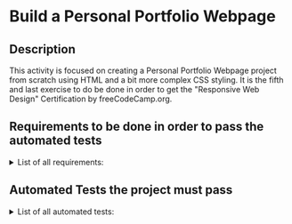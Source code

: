 # Build a Personal Portfolio Webpage

## Description
This activity is focused on creating a Personal Portfolio Webpage project from scratch using HTML and a bit more complex CSS styling. It is the fifth and last exercise to do be done in order to get the "Responsive Web Design" Certification by freeCodeCamp.org. 

## Requirements to be done in order to pass the automated tests
<details>
  <summary>List of all requirements: </summary>
  <br>

  1. Your portfolio should have a welcome section with an `id` of `welcome-section`
  1. The welcome section should have an `h1` element that contains text
  1. Your portfolio should have a projects section with an `id` of `projects`
  1. The projects section should contain at least one element with a `class` of `project-tile` to hold a project
  1. The projects section should contain at least one link to a project
  1. Your portfolio should have a navbar with an id of `navbar`
  1. The navbar should contain at least one link that you can click on to navigate to different sections of the page
  1. Your portfolio should have a link with an id of `profile-link`, which opens your GitHub or freeCodeCamp profile in a new tab
  1. Your portfolio should have at least one media query
  1. The height of the welcome section should be equal to the height of the viewport
  1. The navbar should always be at the top of the viewport
</details>


## Automated Tests the project must pass
<details>
  <summary>List of all automated tests: </summary>
  <br>

  - Your portfolio should have a "Welcome" section with an `id` of `welcome-section`.
  - Your `#welcome-section` element should contain an `h1` element.
  - You should not have any empty `h1` elements within `#welcome-section` element.
  - You should have a "Projects" section with an `id` of `projects`.
  - Your portfolio should contain at least one element with a class of `project-tile`.
  - Your `#projects` element should contain at least one `a` element.
  - Your portfolio should have a navbar with an `id` of `navbar`.
  - Your `#navbar` element should contain at least one `a` element whose `href` attribute starts with `#`.
  - Your portfolio should have an `a` element with an `id` of `profile-link`.
  - Your `#profile-link` element should have a `target` attribute of `_blank`.
  - Your portfolio should use at least one media query.
  - Your `#navbar` element should always be at the top of the viewport.
</details>
